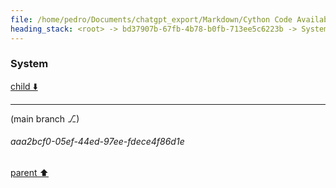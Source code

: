 ```yaml
---
file: /home/pedro/Documents/chatgpt_export/Markdown/Cython Code Availability.md
heading_stack: <root> -> bd37907b-67fb-4b78-b0fb-713ee5c6223b -> System -> 63bfd26c-ef54-45e1-9f04-fd6737297b25 -> System
---
```

### System

[child ⬇️](#aaa2bcf0-05ef-44ed-97ee-fdece4f86d1e)

---

(main branch ⎇)
###### aaa2bcf0-05ef-44ed-97ee-fdece4f86d1e
[parent ⬆️](#63bfd26c-ef54-45e1-9f04-fd6737297b25)
